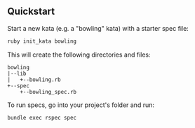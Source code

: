 ## Quickstart

Start a new kata (e.g. a "bowling" kata) with a starter spec file:
```zsh
ruby init_kata bowling
```

This will create the following directories and files:
```
bowling
|--lib
|   +--bowling.rb
+--spec
    +--bowling_spec.rb
```

To run specs, go into your project's folder and run:
```
bundle exec rspec spec
```
